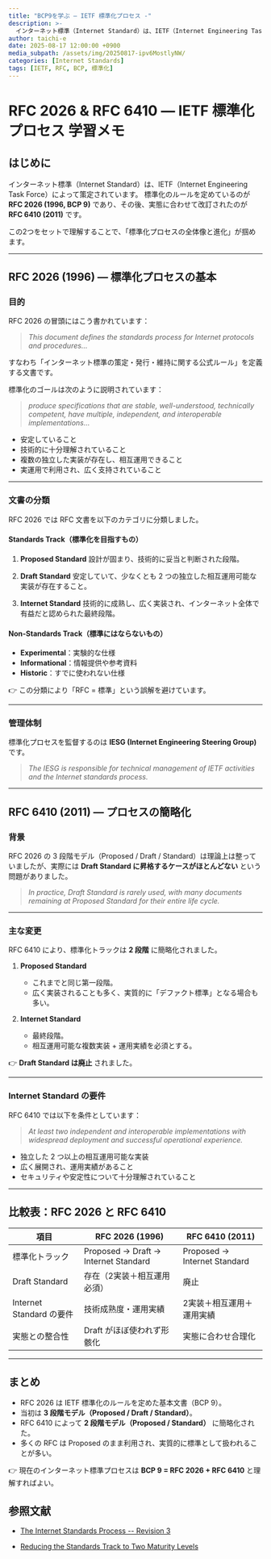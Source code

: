 ```yaml
---
title: "BCP9を学ぶ ― IETF 標準化プロセス -"
description: >-
  インターネット標準（Internet Standard）は、IETF（Internet Engineering Task Force）によって策定される。標準化のルールを定めているのが、RFC 2026 (1996, BCP 9)であり、その後、実態に合わせて改訂されたのがRFC 6410 (2011)である。
author: taichi-e
date: 2025-08-17 12:00:00 +0900
media_subpath: /assets/img/20250817-ipv6MostlyNW/
categories: [Internet Standards]
tags: [IETF, RFC, BCP, 標準化]
---
```


# RFC 2026 & RFC 6410 ― IETF 標準化プロセス 学習メモ

## はじめに

インターネット標準（Internet Standard）は、IETF（Internet Engineering Task Force）によって策定されています。
標準化のルールを定めているのが **RFC 2026 (1996, BCP 9)** であり、その後、実態に合わせて改訂されたのが **RFC 6410 (2011)** です。

この2つをセットで理解することで、「標準化プロセスの全体像と進化」が掴めます。

---

## RFC 2026 (1996) ― 標準化プロセスの基本

### 目的

RFC 2026 の冒頭にはこう書かれています：

> *This document defines the standards process for Internet protocols and procedures...*

すなわち「インターネット標準の策定・発行・維持に関する公式ルール」を定義する文書です。

標準化のゴールは次のように説明されています：

> *produce specifications that are stable, well-understood, technically competent, have multiple, independent, and interoperable implementations...*

* 安定していること
* 技術的に十分理解されていること
* 複数の独立した実装が存在し、相互運用できること
* 実運用で利用され、広く支持されていること

---

### 文書の分類

RFC 2026 では RFC 文書を以下のカテゴリに分類しました。

#### Standards Track（標準化を目指すもの）

1. **Proposed Standard**
   設計が固まり、技術的に妥当と判断された段階。

2. **Draft Standard**
   安定していて、少なくとも 2 つの独立した相互運用可能な実装が存在すること。

3. **Internet Standard**
   技術的に成熟し、広く実装され、インターネット全体で有益だと認められた最終段階。

#### Non-Standards Track（標準にはならないもの）

* **Experimental**：実験的な仕様
* **Informational**：情報提供や参考資料
* **Historic**：すでに使われない仕様

👉 この分類により「RFC = 標準」という誤解を避けています。

---

### 管理体制

標準化プロセスを監督するのは **IESG (Internet Engineering Steering Group)** です。

> *The IESG is responsible for technical management of IETF activities and the Internet standards process.*

---

## RFC 6410 (2011) ― プロセスの簡略化

### 背景

RFC 2026 の 3 段階モデル（Proposed / Draft / Standard）は理論上は整っていましたが、実際には **Draft Standard に昇格するケースがほとんどない** という問題がありました。

> *In practice, Draft Standard is rarely used, with many documents remaining at Proposed Standard for their entire life cycle.*

---

### 主な変更

RFC 6410 により、標準化トラックは **2 段階** に簡略化されました。

1. **Proposed Standard**

   * これまでと同じ第一段階。
   * 広く実装されることも多く、実質的に「デファクト標準」となる場合も多い。

2. **Internet Standard**

   * 最終段階。
   * 相互運用可能な複数実装 + 運用実績を必須とする。

👉 **Draft Standard は廃止** されました。

---

### Internet Standard の要件

RFC 6410 では以下を条件としています：

> *At least two independent and interoperable implementations with widespread deployment and successful operational experience.*

* 独立した 2 つ以上の相互運用可能な実装
* 広く展開され、運用実績があること
* セキュリティや安定性について十分理解されていること

---

## 比較表：RFC 2026 と RFC 6410

| 項目                    | RFC 2026 (1996)                      | RFC 6410 (2011)              |
| --------------------- | ------------------------------------ | ---------------------------- |
| 標準化トラック               | Proposed → Draft → Internet Standard | Proposed → Internet Standard |
| Draft Standard        | 存在（2実装＋相互運用必須）                       | 廃止                           |
| Internet Standard の要件 | 技術成熟度・運用実績                           | 2実装＋相互運用＋運用実績                |
| 実態との整合性               | Draft がほぼ使われず形骸化                     | 実態に合わせ合理化                    |

---

## まとめ

* RFC 2026 は IETF 標準化のルールを定めた基本文書（BCP 9）。
* 当初は **3 段階モデル（Proposed / Draft / Standard）**。
* RFC 6410 によって **2 段階モデル（Proposed / Standard）** に簡略化された。
* 多くの RFC は Proposed のまま利用され、実質的に標準として扱われることが多い。

👉 現在のインターネット標準プロセスは **BCP 9 = RFC 2026 + RFC 6410** と理解すればよい。

## 参照文献
[rfc2026]: https://www.rfc-editor.org/rfc/rfc2026
- [The Internet Standards Process -- Revision 3][rfc2026]

[rfc6410]: https://www.rfc-editor.org/rfc/rfc6410
- [Reducing the Standards Track to Two Maturity Levels][rfc6410]
